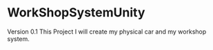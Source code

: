 # WorkShopSystemUnity
 Version 0.1
 This Project I will create my physical car and my workshop system.
